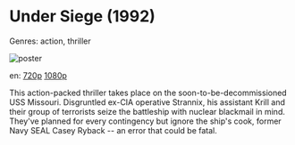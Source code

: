 # Under Siege (1992)

Genres: action, thriller

![poster](http://image.tmdb.org/t/p/w500/duxM3HJ55Fpc4A3krziKn1FR22K.jpg)

en:
  [720p](magnet:?xt=urn:btih:8A6050B3E5595CEB4448300BFA4154A4904672CB&tr=udp://glotorrents.pw:6969/announce&tr=udp://tracker.opentrackr.org:1337/announce&tr=udp://torrent.gresille.org:80/announce&tr=udp://tracker.openbittorrent.com:80&tr=udp://tracker.coppersurfer.tk:6969&tr=udp://tracker.leechers-paradise.org:6969&tr=udp://p4p.arenabg.ch:1337&tr=udp://tracker.internetwarriors.net:1337)
  [1080p](magnet:?xt=urn:btih:7A49171EB599A8D388E00706767854D6BF2227A5&tr=udp://glotorrents.pw:6969/announce&tr=udp://tracker.opentrackr.org:1337/announce&tr=udp://torrent.gresille.org:80/announce&tr=udp://tracker.openbittorrent.com:80&tr=udp://tracker.coppersurfer.tk:6969&tr=udp://tracker.leechers-paradise.org:6969&tr=udp://p4p.arenabg.ch:1337&tr=udp://tracker.internetwarriors.net:1337)
  


This action-packed thriller takes place on the soon-to-be-decommissioned USS Missouri. Disgruntled ex-CIA operative Strannix, his assistant Krill and their group of terrorists seize the battleship with nuclear blackmail in mind. They've planned for every contingency but ignore the ship's cook, former Navy SEAL Casey Ryback -- an error that could be fatal.
